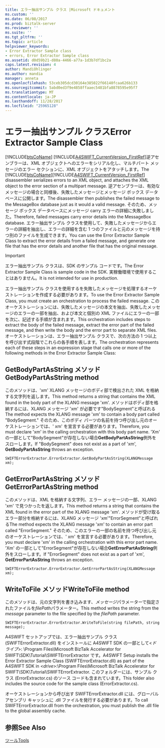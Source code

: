 ```yaml
---
title: エラー抽出サンプル クラス |Microsoft ドキュメント
ms.custom: ''
ms.date: 06/08/2017
ms.prod: biztalk-server
ms.reviewer: ''
ms.suite: ''
ms.tgt_pltfrm: ''
ms.topic: article
helpviewer_keywords:
- Error Extractor Sample class
- errors, Error Extractor Sample class
ms.assetid: d0d59b21-d80a-4466-a77a-1d3b7df1bc2a
caps.latest.revision: 4
author: MandiOhlinger
ms.author: mandia
manager: anneta
ms.openlocfilehash: 53ceb305dcd30164e385022f66140fcaa626b133
ms.sourcegitcommit: 5abd0ed3f9e4858ffaaec5481bfa8878595e95f7
ms.translationtype: MT
ms.contentlocale: ja-JP
ms.lasthandoff: 11/28/2017
ms.locfileid: "25965128"
---
```

# <a name="error-extractor-sample-class"></a><span data-ttu-id="647df-102">エラー抽出サンプル クラス</span><span class="sxs-lookup"><span data-stu-id="647df-102">Error Extractor Sample Class</span></span>
<span data-ttu-id="647df-103">[!INCLUDE[btsCoName](../../includes/btsconame-md.md)] [!INCLUDE[A4SWIFT_CurrentVersion_FirstRef](../../includes/a4swift-currentversion-firstref-md.md)]逆アセンブラーは、XML オブジェクトへのエラーをシリアル化し、マルチパート メッセージのエラー セクションに、XML オブジェクトをアタッチします。</span><span class="sxs-lookup"><span data-stu-id="647df-103">The [!INCLUDE[btsCoName](../../includes/btsconame-md.md)][!INCLUDE[A4SWIFT_CurrentVersion_FirstRef](../../includes/a4swift-currentversion-firstref-md.md)] disassembler serializes errors to an XML object, and attaches the XML object to the error section of a multipart message.</span></span> <span data-ttu-id="647df-104">逆アセンブラーは、有効なメッセージの場合と同様後、失敗したメッセージとメッセージ ボックス データベースに公開します。</span><span class="sxs-lookup"><span data-stu-id="647df-104">The disassembler then publishes the failed message to the MessageBox database just as it would a valid message.</span></span> <span data-ttu-id="647df-105">そのため、メッセージ ボックス データベースにメッセージ carry エラーの詳細に失敗しました。</span><span class="sxs-lookup"><span data-stu-id="647df-105">Therefore, failed messages carry error details into the MessageBox database.</span></span> <span data-ttu-id="647df-106">エラー抽出サンプル クラスを使用して、失敗したメッセージからエラーの詳細を抽出し、エラーの詳細を含む 1 つのファイルと元のメッセージを持つ別のファイルを生成できます。</span><span class="sxs-lookup"><span data-stu-id="647df-106">You can use the Error Extractor Sample Class to extract the error details from a failed message, and generate one file that has the error details and another file that has the original message.</span></span>  
  
> [!IMPORTANT]
>  <span data-ttu-id="647df-107">エラー抽出サンプル クラスは、SDK のサンプル コードです。</span><span class="sxs-lookup"><span data-stu-id="647df-107">The Error Extractor Sample Class is sample code in the SDK.</span></span> <span data-ttu-id="647df-108">実稼働環境で使用することはありません。</span><span class="sxs-lookup"><span data-stu-id="647df-108">It is not intended for use in production.</span></span>  
  
 <span data-ttu-id="647df-109">エラー抽出サンプル クラスを使用するを失敗したメッセージを処理するオーケストレーションを作成する必要があります。</span><span class="sxs-lookup"><span data-stu-id="647df-109">To use the Error Extractor Sample Class, you must create an orchestration to process the failed message.</span></span> <span data-ttu-id="647df-110">このオーケストレーションには、失敗したメッセージの本文を抽出、失敗したメッセージのエラーの一部を抽出、および本文と個別の XML ファイルにエラーの一部を次に、記述する手順が含まれます。</span><span class="sxs-lookup"><span data-stu-id="647df-110">This orchestration includes steps to extract the body of the failed message, extract the error part of the failed message, and then write the body and the error part to separate XML files.</span></span> <span data-ttu-id="647df-111">オーケストレーションは、エラー抽出サンプル クラスで、次の方法の 1 つ以上を呼び出す式段階でこれらの各手順を表します。</span><span class="sxs-lookup"><span data-stu-id="647df-111">The orchestration represents each of these steps in an expression stage that calls one or more of the following methods in the Error Extractor Sample Class:</span></span>  
  
## <a name="getbodypartasstring-method"></a><span data-ttu-id="647df-112">GetBodyPartAsString メソッド</span><span class="sxs-lookup"><span data-stu-id="647df-112">GetBodyPartAsString method</span></span>  
 <span data-ttu-id="647df-113">このメソッドは、'xm' XLANG メッセージのボディ部で検出された XML を格納する文字列を返します。</span><span class="sxs-lookup"><span data-stu-id="647df-113">This method returns a string that contains the XML found in the body part of the XLANG message 'xm'.</span></span> <span data-ttu-id="647df-114">メソッドはボディ部を格納するには、XLANG メッセージ 'xm' が必要です"BodySegment"と呼ばれる</span><span class="sxs-lookup"><span data-stu-id="647df-114">The method expects the XLANG message 'xm' to contain a body part called "BodySegment."</span></span> <span data-ttu-id="647df-115">そのため、このボディ パーツの名前を持つ呼び出し元のオーケストレーションでは、' xm' を宣言する必要があります。</span><span class="sxs-lookup"><span data-stu-id="647df-115">Therefore, you must declare 'xm' in the calling orchestration with this body part name.</span></span> <span data-ttu-id="647df-116">'Xm' の一部として"BodySegment"が存在しない場合**GetBodyPartAsString**例外をスローします。</span><span class="sxs-lookup"><span data-stu-id="647df-116">If "BodySegment" does not exist as a part of 'xm', **GetBodyPartAsString** throws an exception.</span></span>  
  
```  
SWIFTErrorExtractor.ErrorExtractor.GetBodyPartAsString(XLANGMessage xm);  
```  
  
## <a name="geterrorpartasstring-method"></a><span data-ttu-id="647df-117">GetErrorPartAsString メソッド</span><span class="sxs-lookup"><span data-stu-id="647df-117">GetErrorPartAsString method</span></span>  
 <span data-ttu-id="647df-118">このメソッドは、XML を格納する文字列、エラー メッセージの一部、XLANG 'xm' で見つかったを返します。</span><span class="sxs-lookup"><span data-stu-id="647df-118">This method returns a string that contains the XML found in the error part of the XLANG message 'xm'.</span></span> <span data-ttu-id="647df-119">メソッドが受け取るエラー部分を格納するには、XLANG メッセージ 'xm'"ErrorSegment"と呼ばれる</span><span class="sxs-lookup"><span data-stu-id="647df-119">The method expects the XLANG message 'xm' to contain an error part called "ErrorSegment."</span></span> <span data-ttu-id="647df-120">そのため、このエラーの一部の名前を持つ呼び出し元のオーケストレーションでは、' xm' を宣言する必要があります。</span><span class="sxs-lookup"><span data-stu-id="647df-120">Therefore, you must declare 'xm' in the calling orchestration with this error part name.</span></span> <span data-ttu-id="647df-121">'Xm' の一部として"ErrorSegment"が存在しない場合**GetErrorPartAsString**例外をスローします。</span><span class="sxs-lookup"><span data-stu-id="647df-121">If "ErrorSegment" does not exist as a part of 'xm', **GetErrorPartAsString** throws an exception.</span></span>  
  
```  
SWIFTErrorExtractor.ErrorExtractor.GetErrorPartAsString(XLANGMessage xm);  
```  
  
## <a name="writetofile-method"></a><span data-ttu-id="647df-122">WriteToFile メソッド</span><span class="sxs-lookup"><span data-stu-id="647df-122">WriteToFile method</span></span>  
 <span data-ttu-id="647df-123">このメソッドは、元の文字列を書き込みます、*メッセージ*パラメーターで指定されたファイルを*filePath*パラメーター。</span><span class="sxs-lookup"><span data-stu-id="647df-123">This method writes the string from the *message* parameter to the file specified by the *filePath* parameter.</span></span>  
  
```  
SWIFTErrorExtractor.ErrorExtractor.WriteToFile(string filePath, string message);  
```  
  
 <span data-ttu-id="647df-124">A4SWIFT セットアップでは、エラー抽出サンプル クラス (SWIFTErrorExtractor.dll) をインストールに A4SWIFT SDK の一部として\<*ドライブ*\>: \Program Files\Microsoft BizTalk Accelerator for SWIFT\SDK\Tutorial\SWIFTErrorExtractor です。</span><span class="sxs-lookup"><span data-stu-id="647df-124">A4SWIFT Setup installs the Error Extractor Sample Class (SWIFTErrorExtractor.dll) as part of the A4SWIFT SDK in \<*drive*\>:\Program Files\Microsoft BizTalk Accelerator for SWIFT\SDK\Tutorial\SWIFTErrorExtractor.</span></span> <span data-ttu-id="647df-125">このフォルダーには、サンプル クラス (ErrorExtractor.cs) のソース コードも含まれています。</span><span class="sxs-lookup"><span data-stu-id="647df-125">This folder also includes the source code for the sample class (ErrorExtractor.cs).</span></span>  
  
 <span data-ttu-id="647df-126">オーケストレーションから呼び出す SWIFTErrorExtractor.dll には、グローバル アセンブリ キャッシュに .dll ファイルを発行する必要があります。</span><span class="sxs-lookup"><span data-stu-id="647df-126">To call SWIFTErrorExtractor.dll from the orchestration, you must publish the .dll file to the global assembly cache.</span></span>  
  
## <a name="see-also"></a><span data-ttu-id="647df-127">参照</span><span class="sxs-lookup"><span data-stu-id="647df-127">See Also</span></span>  
 [<span data-ttu-id="647df-128">ツール</span><span class="sxs-lookup"><span data-stu-id="647df-128">Tools</span></span>](../../adapters-and-accelerators/accelerator-swift/tools.md)